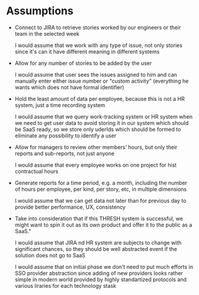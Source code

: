 # Assumptions
* Connect to JIRA to retrieve stories worked by our engineers or their team in the selected week

  I would assume that we work with any type of issue, not only stories since it's can it have different meaning in different systems
* Allow for any number of stories to be added by the user

  I would assume that user sees the issues assigned to him and can manually enter either issue number or "custom activity" (everything he wants which does not have formal identifier)
* Hold the least amount of data per employee, because this is not a HR system, just a time recording system

  I would assume that we query work-tracking system or HR system when we need to get user data to avoid storing it in our system which should be SaaS ready, so we store only uderIds which should be formed to eliminate any possibility to identify a user
* Allow for managers to review other members’ hours, but only their reports and sub-reports, not just anyone
  
  I would assume that every employee works on one project for hist contractual hours
* Generate reports for a time period, e.g. a month, including the number of hours per employee, per kind, per story, etc, in multiple dimensions
  
  I would assume that we can get data not later than for previous day to provide better performance, UX, consistency
* Take into consideration that if this THRESH system is successful, we might want to spin it out as its own product and offer it to the public as a SaaS."

  I would assume that JIRA nd HR system are subjects to change with significant chances, so they should be well abstracted event if the 
solution does not go to SaaS

	I would assume that on initial phase we don't need to put much efforts in SSO provider abstraction since adding of new providers looks rather simple in modern world provided by highly standartized protocols and various liraries for each technology stask
